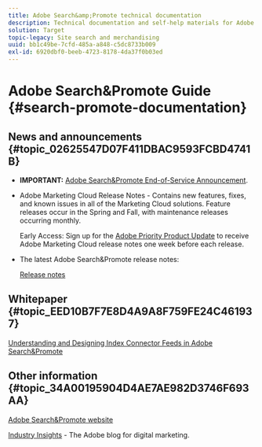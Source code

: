 ```yaml
---
title: Adobe Search&amp;Promote technical documentation
description: Technical documentation and self-help materials for Adobe Search&amp;Promote
solution: Target
topic-legacy: Site search and merchandising
uuid: bb1c49be-7cfd-485a-a848-c5dc8733b009
exl-id: 6920dbf0-beeb-4723-8178-4da37f0b03ed
---
```

# Adobe Search&amp;Promote Guide {#search-promote-documentation}

## News and announcements {#topic_02625547D07F411DBAC9593FCBD4741B}

* **IMPORTANT:** [Adobe Search&amp;Promote End-of-Service Announcement](/help/sp-eol.md).

* Adobe Marketing Cloud Release Notes - Contains new features, fixes, and known issues in all of the Marketing Cloud solutions. Feature releases occur in the Spring and Fall, with maintenance releases occurring monthly.

  Early Access: Sign up for the [Adobe Priority Product Update](https://campaign.adobe.com/webApp/adbePriorityProductSubscribe) to receive Adobe Marketing Cloud release notes one week before each release. 

* The latest Adobe Search&amp;Promote release notes:

  [Release notes](/help/c-searchpromote-release-notes/c-rn-02-13-18-version-1811.md)

## Whitepaper {#topic_EED10B7F7E8D4A9A8F759FE24C461937}

[Understanding and Designing Index Connector Feeds in Adobe Search&amp;Promote](https://marketing.adobe.com/resources/help/en_US/snp/index_connector_feeds.pdf) 

## Other information {#topic_34A00195904D4AE7AE982D3746F693AA}

[Adobe Search&amp;Promote website](https://www.adobe.com/solutions/testing-targeting/search-driven-merchandising.html)

[Industry Insights](https://blogs.adobe.com/digitalmarketing/) - The Adobe blog for digital marketing.
